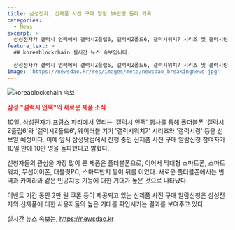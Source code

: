 ```yaml
---
title: 삼성전자, 신제품 사전 구매 알람 10만명 돌파 기록
categories:
  - News
excerpt: >
  삼성전자가 갤럭시 언팩에서 갤럭시Z플립6, 갤럭시Z폴드6, 갤럭시워치7 시리즈 및 갤럭시링 등을 공개할 예정이며, 신제품 사전 구매 알람신청 참여자가 10만 명을 돌파했다. 폴더블폰에 대한 관심이 높아 46%의 참여자가 폴더블폰을 가장 관심 있는 제품으로 선택했으며, 인공지능 기능 중 번역과 카메라가 가장 기대되는 기능으로 나타났다. 또한, 2만 원 쿠폰 등을 증정하는 이벤트를 진행 중이다.
feature_text: >
  ## koreablockchain 실시간 뉴스 속보입니다.

  삼성전자가 갤럭시 언팩에서 갤럭시Z플립6, 갤럭시Z폴드6, 갤럭시워치7 시리즈 및 갤럭시링 등을 공개할 예정이며, 신제품 사전 구매 알람신청 참여자가 10만 명을 돌파했다. 폴더블폰에 대한 관심이 높아 46%의 참여자가 폴더블폰을 가장 관심 있는 제품으로 선택했으며, 인공지능 기능 중 번역과 카메라가 가장 기대되는 기능으로 나타났다. 또한, 2만 원 쿠폰 등을 증정하는 이벤트를 진행 중이다.
image: 'https://newsdao.kr/res/images/meta/newsdao_breakingnews.jpg'
---
```


<p><img src="https://newsdao.kr/res/images/meta/newsdao_breakingnews.jpg" alt="koreablockchain 속보" /></p>

<p><b><span style="color: #ee2323;">삼성 "갤럭시 언팩"의 새로운 제품 소식</span></b></p>

<p>10일, 삼성전자가 프랑스 파리에서 열리는 '갤럭시 언팩' 행사를 통해 폴더블폰 '갤럭시Z플립6'와 '갤럭시Z폴드6', 웨어러블 기기 '갤럭시워치7' 시리즈와 '갤럭시링' 등을 선보일 예정이다. 이에 앞서 삼성닷컴에서 진행 중인 신제품 사전 구매 알람신청 참여자가 10일 만에 10만 명을 돌파했다고 밝혔다.</p>

<p>신청자들의 관심을 가장 많이 끈 제품은 폴더블폰으로, 이어서 막대형 스마트폰, 스마트워치, 무선이어폰, 태블릿PC, 스마트반지 등이 뒤를 이었다. 새로운 폴더블폰에서는 번역과 카메라와 같은 인공지능 기능에 대한 기대가 높은 것으로 나타났다.</p>

<p>이벤트 기간 동안 2만 원 쿠폰 등이 제공되고 있는 신제품 사전 구매 알람신청은 삼성전자의 신제품에 대한 사용자들의 높은 기대를 확인시키는 결과를 보여주고 있다.</p>
실시간 뉴스 속보는, <a href="https://newsdao.kr" rel="dofollow">https://newsdao.kr</a>


